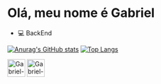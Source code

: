 ## <h1>Olá, meu nome é Gabriel

- 💻 BackEnd

[![Anurag's GitHub stats](https://github-readme-stats.vercel.app/api?username=Gabriel-Santicioli&theme=midnight-purple)](https://github.com/anuraghazra/github-readme-stats)
[![Top Langs](https://github-readme-stats.vercel.app/api/top-langs/?username=Gabriel-Santicioli&layout=compact&theme=midnight-purple)](https://github.com/anuraghazra/github-readme-stats)

<div style="display: inline_block">
<img align="center" alt="Gabriel-c#" height="40" width="40" src="https://cdn.jsdelivr.net/gh/devicons/devicon@latest/icons/csharp/csharp-original.svg"/>
<img align="center" alt="Gabriel-MySQL" height="40" width="40" src="https://cdn.jsdelivr.net/gh/devicons/devicon@latest/icons/mysql/mysql-original.svg"/>
